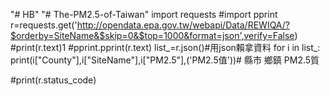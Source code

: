 "# HB" 
"# The-PM2.5-of-Taiwan" 
import requests
#import pprint
r=requests.get('http://opendata.epa.gov.tw/webapi/Data/REWIQA/?$orderby=SiteName&$skip=0&$top=1000&format=json',verify=False)
#print(r.text)1
#pprint.pprint(r.text)
list_=r.json()#用json賴拿資料
for i in list_:
    print(i["County"],i["SiteName"],i["PM2.5"],('PM2.5值'))# 縣市  鄉鎮 PM2.5質


#print(r.status_code)
